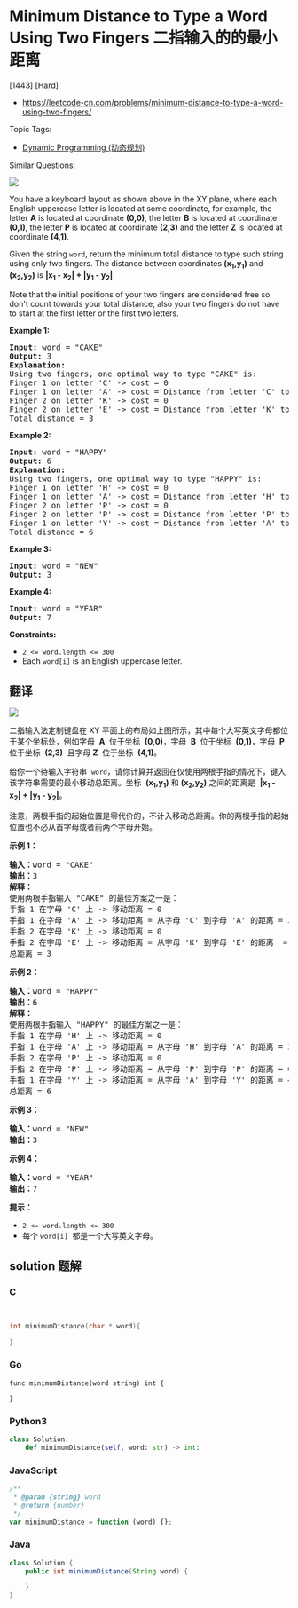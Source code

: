 # Minimum Distance to Type a Word Using Two Fingers 二指输入的的最小距离

[1443] [Hard]

- https://leetcode-cn.com/problems/minimum-distance-to-type-a-word-using-two-fingers/

Topic Tags:

- [Dynamic Programming (动态规划)](https://leetcode-cn.com/tag/dynamic-programming/)

Similar Questions:

![](https://assets.leetcode.com/uploads/2020/01/02/leetcode_keyboard.png)

You have a keyboard layout as shown above in the XY plane, where each English uppercase letter is located at some coordinate, for example, the letter **A** is located at coordinate **(0,0)**, the letter **B** is located at coordinate **(0,1)**, the letter **P** is located at coordinate **(2,3)** and the letter **Z** is located at coordinate **(4,1)**.

Given the string `word`, return the minimum total distance to type such string using only two fingers. The distance between coordinates **(x<sub>1</sub>,y<sub>1</sub>)** and **(x<sub>2</sub>,y<sub>2</sub>)** is **|x<sub>1</sub> - x<sub>2</sub>| + |y<sub>1</sub> - y<sub>2</sub>|**.

Note that the initial positions of your two fingers are considered free so don't count towards your total distance, also your two fingers do not have to start at the first letter or the first two letters.

**Example 1:**

<pre><strong>Input:</strong> word = "CAKE"
<strong>Output:</strong> 3
<strong>Explanation: 
</strong>Using two fingers, one optimal way to type "CAKE" is: 
Finger 1 on letter 'C' -&gt; cost = 0 
Finger 1 on letter 'A' -&gt; cost = Distance from letter 'C' to letter 'A' = 2 
Finger 2 on letter 'K' -&gt; cost = 0 
Finger 2 on letter 'E' -&gt; cost = Distance from letter 'K' to letter 'E' = 1 
Total distance = 3
</pre>

**Example 2:**

<pre><strong>Input:</strong> word = "HAPPY"
<strong>Output:</strong> 6
<strong>Explanation: </strong>
Using two fingers, one optimal way to type "HAPPY" is:
Finger 1 on letter 'H' -&gt; cost = 0
Finger 1 on letter 'A' -&gt; cost = Distance from letter 'H' to letter 'A' = 2
Finger 2 on letter 'P' -&gt; cost = 0
Finger 2 on letter 'P' -&gt; cost = Distance from letter 'P' to letter 'P' = 0
Finger 1 on letter 'Y' -&gt; cost = Distance from letter 'A' to letter 'Y' = 4
Total distance = 6
</pre>

**Example 3:**

<pre><strong>Input:</strong> word = "NEW"
<strong>Output:</strong> 3
</pre>

**Example 4:**

<pre><strong>Input:</strong> word = "YEAR"
<strong>Output:</strong> 7
</pre>

**Constraints:**

- `2 <= word.length <= 300`
- Each `word[i]` is an English uppercase letter.

## 翻译

![](https://assets.leetcode-cn.com/aliyun-lc-upload/uploads/2020/01/11/leetcode_keyboard.png)

二指输入法定制键盘在 XY 平面上的布局如上图所示，其中每个大写英文字母都位于某个坐标处，例如字母  **A**  位于坐标  **(0,0)**，字母  **B**  位于坐标  **(0,1)**，字母  **P**  位于坐标  **(2,3)**  且字母 **Z**  位于坐标  **(4,1)**。

给你一个待输入字符串  `word`，请你计算并返回在仅使用两根手指的情况下，键入该字符串需要的最小移动总距离。坐标  **(x<sub>1</sub>,y<sub>1</sub>)** 和 **(x<sub>2</sub>,y<sub>2</sub>)** 之间的距离是  **|x<sub>1</sub> - x<sub>2</sub>| + |y<sub>1</sub> - y<sub>2</sub>|**。

注意，两根手指的起始位置是零代价的，不计入移动总距离。你的两根手指的起始位置也不必从首字母或者前两个字母开始。

**示例 1：**

<pre><strong>输入：</strong>word = "CAKE"
<strong>输出：</strong>3
<strong>解释： 
</strong>使用两根手指输入 "CAKE" 的最佳方案之一是： 
手指 1 在字母 'C' 上 -&gt; 移动距离 = 0 
手指 1 在字母 'A' 上 -&gt; 移动距离 = 从字母 'C' 到字母 'A' 的距离 = 2 
手指 2 在字母 'K' 上 -&gt; 移动距离 = 0 
手指 2 在字母 'E' 上 -&gt; 移动距离 = 从字母 'K' 到字母 'E' 的距离  = 1 
总距离 = 3
</pre>

**示例 2：**

<pre><strong>输入：</strong>word = "HAPPY"
<strong>输出：</strong>6
<strong>解释： </strong>
使用两根手指输入 "HAPPY" 的最佳方案之一是：
手指 1 在字母 'H' 上 -&gt; 移动距离 = 0
手指 1 在字母 'A' 上 -&gt; 移动距离 = 从字母 'H' 到字母 'A' 的距离 = 2
手指 2 在字母 'P' 上 -&gt; 移动距离 = 0
手指 2 在字母 'P' 上 -&gt; 移动距离 = 从字母 'P' 到字母 'P' 的距离 = 0
手指 1 在字母 'Y' 上 -&gt; 移动距离 = 从字母 'A' 到字母 'Y' 的距离 = 4
总距离 = 6
</pre>

**示例 3：**

<pre><strong>输入：</strong>word = "NEW"
<strong>输出：</strong>3
</pre>

**示例 4：**

<pre><strong>输入：</strong>word = "YEAR"
<strong>输出：</strong>7
</pre>

**提示：**

- `2 <= word.length <= 300`
- 每个 `word[i]`  都是一个大写英文字母。

## solution 题解

### C

```c


int minimumDistance(char * word){

}


```

### Go

```golang
func minimumDistance(word string) int {

}
```

### Python3

```python
class Solution:
    def minimumDistance(self, word: str) -> int:

```

### JavaScript

```javascript
/**
 * @param {string} word
 * @return {number}
 */
var minimumDistance = function (word) {};
```

### Java

```java
class Solution {
    public int minimumDistance(String word) {

    }
}
```
